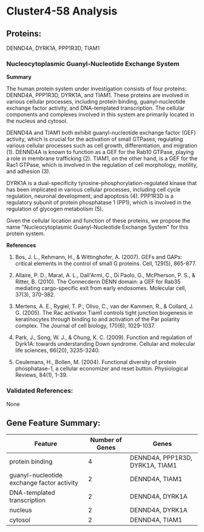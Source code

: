 # Cluster4-58 Analysis

## Proteins: 

DENND4A, DYRK1A, PPP1R3D, TIAM1

### Nucleocytoplasmic Guanyl-Nucleotide Exchange System

**Summary**

The human protein system under investigation consists of four proteins: DENND4A, PPP1R3D, DYRK1A, and TIAM1. These proteins are involved in various cellular processes, including protein binding, guanyl-nucleotide exchange factor activity, and DNA-templated transcription. The cellular components and complexes involved in this system are primarily located in the nucleus and cytosol.

DENND4A and TIAM1 both exhibit guanyl-nucleotide exchange factor (GEF) activity, which is crucial for the activation of small GTPases, regulating various cellular processes such as cell growth, differentiation, and migration (1). DENND4A is known to function as a GEF for the Rab10 GTPase, playing a role in membrane trafficking (2). TIAM1, on the other hand, is a GEF for the Rac1 GTPase, which is involved in the regulation of cell morphology, motility, and adhesion (3).

DYRK1A is a dual-specificity tyrosine-phosphorylation-regulated kinase that has been implicated in various cellular processes, including cell cycle regulation, neuronal development, and apoptosis (4). PPP1R3D is a regulatory subunit of protein phosphatase 1 (PP1), which is involved in the regulation of glycogen metabolism (5).

Given the cellular location and function of these proteins, we propose the name "Nucleocytoplasmic Guanyl-Nucleotide Exchange System" for this protein system.

**References**

1. Bos, J. L., Rehmann, H., & Wittinghofer, A. (2007). GEFs and GAPs: critical elements in the control of small G proteins. Cell, 129(5), 865-877.

2. Allaire, P. D., Marat, A. L., Dall'Armi, C., Di Paolo, G., McPherson, P. S., & Ritter, B. (2010). The Connecdenn DENN domain: a GEF for Rab35 mediating cargo-specific exit from early endosomes. Molecular cell, 37(3), 370-382.

3. Mertens, A. E., Rygiel, T. P., Olivo, C., van der Kammen, R., & Collard, J. G. (2005). The Rac activator Tiam1 controls tight junction biogenesis in keratinocytes through binding to and activation of the Par polarity complex. The Journal of cell biology, 170(6), 1029-1037.

4. Park, J., Song, W. J., & Chung, K. C. (2009). Function and regulation of Dyrk1A: towards understanding Down syndrome. Cellular and molecular life sciences, 66(20), 3235-3240.

5. Ceulemans, H., Bollen, M. (2004). Functional diversity of protein phosphatase-1, a cellular economizer and reset button. Physiological Reviews, 84(1), 1-39.

### Validated References: 

None





## Gene Feature Summary: 

| Feature | Number of Genes | Genes |
| --- | --- | --- |
| protein binding | 4 | DENND4A, PPP1R3D, DYRK1A, TIAM1 |
| guanyl-nucleotide exchange factor activity | 2 | DENND4A, TIAM1 |
|  DNA-templated transcription | 2 | DENND4A, DYRK1A |
| nucleus | 2 | DENND4A, DYRK1A |
| cytosol | 2 | DENND4A, TIAM1 |

